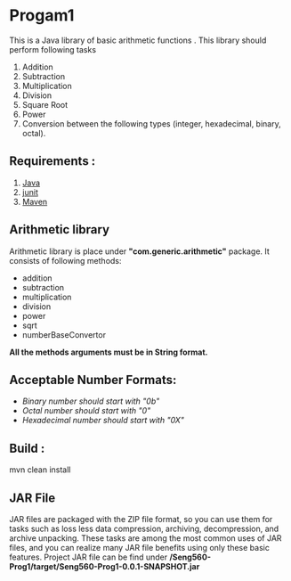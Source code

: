
# Progam1
This is a Java library of basic arithmetic functions .
This library should perform following tasks
1. Addition
2. Subtraction
3. Multiplication
4. Division
5. Square Root
6. Power
7. Conversion between the following types (integer, hexadecimal,  binary, octal).

## Requirements :
1. [Java](https://java.com/en/download/)
2. [junit](http://junit.org/junit4/)
3. [Maven](http://maven.apache.org)

## Arithmetic library
Arithmetic library is place under **"com.generic.arithmetic"** package. 
 It consists of following methods:
* addition
* subtraction
* multiplication
* division
* power
* sqrt
* numberBaseConvertor

**All the methods arguments must be in String format.**

## Acceptable Number Formats: 
* *Binary number should start with "0b"*
* *Octal number should start with "0"*
* *Hexadecimal number should start with "0X"*

## Build :
mvn clean install

## JAR File
JAR files are packaged with the ZIP file format, so you can use them for tasks such as loss less data compression, archiving, decompression, and archive unpacking. These tasks are among the most common uses of JAR files, and you can realize many JAR file benefits using only these basic features.
Project JAR file can be find under
**/Seng560-Prog1/target/Seng560-Prog1-0.0.1-SNAPSHOT.jar**